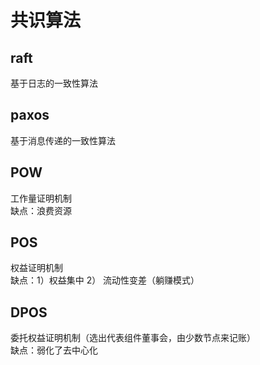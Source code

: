 # 共识算法
## raft
基于日志的一致性算法  

## paxos
基于消息传递的一致性算法  

## POW
工作量证明机制   
缺点：浪费资源  

## POS
权益证明机制  
缺点：1）权益集中 2） 流动性变差（躺赚模式）  

## DPOS
委托权益证明机制（选出代表组件董事会，由少数节点来记账）  
缺点：弱化了去中心化

